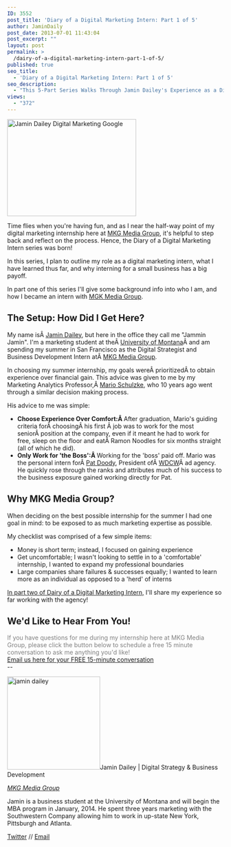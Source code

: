 ```yaml
---
ID: 3552
post_title: 'Diary of a Digital Marketing Intern: Part 1 of 5'
author: JaminDaily
post_date: 2013-07-01 11:43:04
post_excerpt: ""
layout: post
permalink: >
  /dairy-of-a-digital-marketing-intern-part-1-of-5/
published: true
seo_title:
  - 'Diary of a Digital Marketing Intern: Part 1 of 5'
seo_description:
  - "This 5-Part Series Walks Through Jamin Dailey's Experience as a Digital Marketing Intern at MKG Media Group"
views:
  - "372"
---
```

<a href="http://mkgmediagroup.com/wp-content/uploads/2013/06/Jamin-Dailey-Digital-Marketing-Google.jpg"><img class="alignleft size-medium wp-image-3567" alt="Jamin Dailey Digital Marketing Google" src="http://mkgmediagroup.com/wp-content/uploads/2013/06/Jamin-Dailey-Digital-Marketing-Google-300x225.jpg" width="300" height="225" /></a>

Time flies when you're having fun, and as I near the half-way point of my digital marketing internship here at <a href="http://mkgmediagroup.com/" target="_blank">MKG Media Group</a>, it's helpful to step back and reflect on the process. Hence, the Diary of a Digital Marketing Intern series was born!

In this series, I plan to outline my role as a digital marketing intern, what I have learned thus far, and why interning for a small business has a big payoff.

In part one of this series I'll give some background info into who I am, and how I became an intern with <a href="http://mkgmediagroup.com/" target="_blank">MGK Media Group</a>.
<h2>The Setup: How Did I Get Here?</h2>
My name isÂ <a href="http://www.linkedin.com/profile/view?id=80991800&amp;authType=NAME_SEARCH&amp;authToken=DRxM&amp;locale=en_US&amp;srchid=809918001372189962755&amp;srchindex=1&amp;srchtotal=1&amp;trk=vsrp_people_res_name&amp;trkInfo=VSRPsearchId%3A809918001372189962755%2CVSRPtargetId%3A80991800%2CVSRPcmpt%3Aprimary" target="_blank">Jamin Dailey</a>, but here in the office they call me "Jammin Jamin". I'm a marketing student at theÂ <a href="http://www.umt.edu/" target="_blank">University of Montana</a>Â and am spending my summer in San Francisco as the Digital Strategist and Business Development Intern atÂ <a href="http://mkgmediagroup.com/" target="_blank">MKG Media Group</a>.

In choosing my summer internship, my goals wereÂ prioritizedÂ to obtain experience over financial gain. This advice was given to me by my Marketing Analytics Professor,Â <a href="http://www.linkedin.com/in/mschulzke" target="_blank">Mario Schulzke</a>, who 10 years ago went through a similar decision making process.

His advice to me was simple:
<ul>
	<li><b>Choose Experience Over Comfort:Â </b>After graduation, Mario's guiding criteria forÂ choosingÂ his first Â job was to work for the most seniorÂ position at the company, even if it meant he had to work for free, sleep on the floor and eatÂ Ramon Noodles for six months straight (all of which he did).</li>
	<li><strong>Only Work for 'the Boss':Â </strong>Working for the 'boss' paid off. Mario was the personal intern forÂ <a href="http://www.wdcw.com/about/people/" target="_blank">Pat Doody</a>, President ofÂ <a href="http://www.wdcw.com/" target="_blank">WDCW</a>Â ad agency. He quickly rose through the ranks and attributes much of his success to the business exposure gained working directly for Pat.</li>
</ul>
<h2>Why MKG Media Group?</h2>
When deciding on the best possible internship for the summer I had one goal in mind: to be exposed to as much marketing expertise as possible.

My checklist was comprised of a few simple items:
<ul>
	<li>Money is short term; instead, I focused on gaining experience</li>
	<li>Get uncomfortable; I wasn't looking to settle in to a 'comfortable' internship, I wanted to expand my professional boundaries</li>
	<li>Large companies share failures &amp; successes equally; I wanted to learn more as an individual as opposed to a 'herd' of interns</li>
</ul>
<a title="Diary of a Digital Marketing Intern: Doinâ€™ Work!" href="http://mkgmediagroup.com/diary-of-a-digital-marketing-intern-doin-work/">In part two of Dairy of a Digital Marketing Intern,</a> I'll share my experience so far working with the agency!
<h2>We'd Like to Hear From You!</h2>
<span style="color: #808080;">If you have questions for me during my internship here at MKG Media Group, please click the button below to schedule a free 15 minute conversation to ask me anything you'd like!
</span>
<div class="consultbutton"><a href="http://mkgmediagroup.com/consult">Email us here for your FREE 15-minute conversation</a></div>
--

<span itemprop="jobTitle"><a href="http://mkgmediagroup.com/wp-content/uploads/2013/06/jd_school_bw_head.jpg"><img class="alignleft size-full wp-image-3321" alt="jamin dailey" src="http://mkgmediagroup.com/wp-content/uploads/2013/06/jd_school_bw_head.jpg" width="216" height="216" /></a>Jamin Dailey | Digital Strategy &amp; Business Development</span>

<em id="__mceDel"> <a itemprop="url" href="http://www.mkgmediagroup.com">MKG Media Group</a></em>

Jamin is a business student at the University of Montana and will begin the MBA program in January, 2014. He spent three years marketing with the Southwestern Company allowing him to work in up-state New York, Pittsburgh and Atlanta.

<a itemprop="url" href="http://www.twitter.com/JaminDailey">Twitter</a> // <a href="mailto:jamin@mkgmediagroup.com" target="_blank">Email</a><a itemprop="email" href="mailto:jamin@mkgmediagroup.com">
</a>
